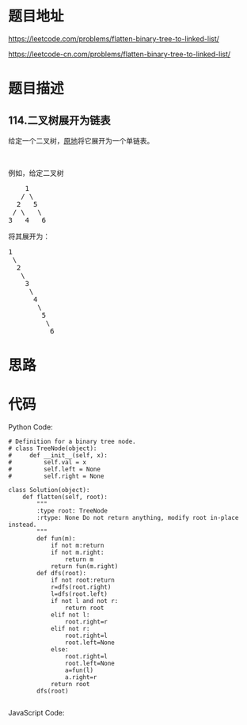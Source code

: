 # 题目地址
https://leetcode.com/problems/flatten-binary-tree-to-linked-list/

https://leetcode-cn.com/problems/flatten-binary-tree-to-linked-list/
# 题目描述
## 114.二叉树展开为链表
<p>给定一个二叉树，<a href="https://baike.baidu.com/item/%E5%8E%9F%E5%9C%B0%E7%AE%97%E6%B3%95/8010757" target="_blank">原地</a>将它展开为一个单链表。</p>

<p>&nbsp;</p>

<p>例如，给定二叉树</p>

<pre>    1
   / \
  2   5
 / \   \
3   4   6</pre>

<p>将其展开为：</p>

<pre>1
 \
  2
   \
    3
     \
      4
       \
        5
         \
          6</pre>

# 思路

# 代码
Python Code:

```
# Definition for a binary tree node.
# class TreeNode(object):
#     def __init__(self, x):
#         self.val = x
#         self.left = None
#         self.right = None

class Solution(object):
    def flatten(self, root):
        """
        :type root: TreeNode
        :rtype: None Do not return anything, modify root in-place instead.
        """
        def fun(m):
            if not m:return
            if not m.right:
                return m
            return fun(m.right)
        def dfs(root):
            if not root:return
            r=dfs(root.right)
            l=dfs(root.left)
            if not l and not r:
                return root
            elif not l:
                root.right=r
            elif not r:
                root.right=l
                root.left=None
            else:
                root.right=l
                root.left=None
                a=fun(l)
                a.right=r
            return root
        dfs(root)
        
```
JavaScript Code:

```

```
